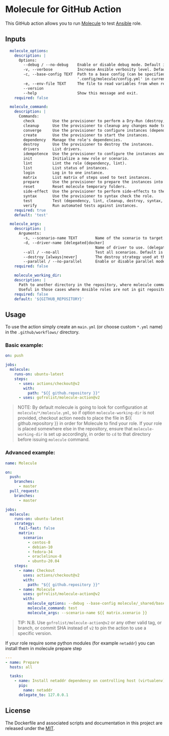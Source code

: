 # Molecule for GitHub Action
This GitHub action allows you to run [Molecule](https://molecule.readthedocs.io/en/stable/) to test [Ansible](https://www.ansible.com/) role.

## Inputs

```yaml
  molecule_options:
    description: |
      Options:
        --debug / --no-debug    Enable or disable debug mode. Default is disabled.
        -v, --verbose           Increase Ansible verbosity level. Default is 0.  [x>=0]
        -c, --base-config TEXT  Path to a base config (can be specified multiple times). If provided, Molecule will first load and deep merge the configurations in the specified order, and deep merge each scenario's molecule.yml on top. By default Molecule is looking for
                                '.config/molecule/config.yml' in current VCS repository and if not found it will look in user home. (None).
        -e, --env-file TEXT     The file to read variables from when rendering molecule.yml. (.env.yml)
        --version
        --help                  Show this message and exit.
    required: false

  molecule_command:
    description: |
      Commands:
        check        Use the provisioner to perform a Dry-Run (destroy, dependency, create, prepare, converge).
        cleanup      Use the provisioner to cleanup any changes made to external systems during the stages of testing.
        converge     Use the provisioner to configure instances (dependency, create, prepare converge).
        create       Use the provisioner to start the instances.
        dependency   Manage the role's dependencies.
        destroy      Use the provisioner to destroy the instances.
        drivers      List drivers.
        idempotence  Use the provisioner to configure the instances and parse the output to determine idempotence.
        init         Initialize a new role or scenario.
        lint         Lint the role (dependency, lint).
        list         List status of instances.
        login        Log in to one instance.
        matrix       List matrix of steps used to test instances.
        prepare      Use the provisioner to prepare the instances into a particular starting state.
        reset        Reset molecule temporary folders.
        side-effect  Use the provisioner to perform side-effects to the instances.
        syntax       Use the provisioner to syntax check the role.
        test         Test (dependency, lint, cleanup, destroy, syntax, create, prepare, converge, idempotence, side_effect, verify, cleanup, destroy).
        verify       Run automated tests against instances.
    required: true
    default: 'test'

  molecule_args:
    description: |
      Arguments:
        -s, --scenario-name TEXT        Name of the scenario to target. (default)
        -d, --driver-name [delegated|docker]
                                        Name of driver to use. (delegated)
        --all / --no-all                Test all scenarios. Default is False.
        --destroy [always|never]        The destroy strategy used at the conclusion of a Molecule run (always).
        --parallel / --no-parallel      Enable or disable parallel mode. Default is disabled.
    required: false

    molecule_working_dir:
    description: |
      Path to another directory in the repository, where molecule command will be issued from.
      Useful in those cases where Ansible roles are not in git repository root.
    required: false
    default: '${GITHUB_REPOSITORY}'
```

## Usage
To use the action simply create an `main.yml` (or choose custom `*.yml` name) in the `.github/workflows/` directory.

### Basic example:

```yaml
on: push

jobs:
  molecule:
    runs-on: ubuntu-latest
    steps:
      - uses: actions/checkout@v2
        with:
          path: "${{ github.repository }}"
      - uses: gofrolist/molecule-action@v2
```

>NOTE: By default molecule is going to look for configuration at `molecule/*/molecule.yml`, so if option `molecule-working-dir` is not provided,
>checkout action needs to place the file in ${{ github.repository }} in order for Molecule to find your role. If your role is placed somewhere else
>in the repository, ensure that `molecule-working-dir` is set up accordingly, in order to `cd` to that directory before issuing `molecule` command.

### Advanced example:

```yaml
name: Molecule

on:
  push:
    branches:
      - master
  pull_request:
    branches:
      - master

jobs:
  molecule:
    runs-on: ubuntu-latest
    strategy:
      fail-fast: false
      matrix:
        scenario:
          - centos-8
          - debian-10
          - fedora-34
          - oraclelinux-8
          - ubuntu-20.04
    steps:
      - name: Checkout
        uses: actions/checkout@v2
        with:
          path: "${{ github.repository }}"
      - name: Molecule
        uses: gofrolist/molecule-action@v2
        with:
          molecule_options: --debug --base-config molecule/_shared/base.yml
          molecule_command: test
          molecule_args: --scenario-name ${{ matrix.scenario }}
```

> TIP: N.B. Use `gofrolist/molecule-action@v2` or any other valid tag, or branch, or commit SHA instead of `v2` to pin the action to use a specific version.

If your role require some python modules (for example `netaddr`) you can install them in molecule prepare step

```yaml
---
- name: Prepare
  hosts: all

  tasks:
    - name: Install netaddr dependency on controlling host (virtualenv)
      pip:
        name: netaddr
      delegate_to: 127.0.0.1
```

## License
The Dockerfile and associated scripts and documentation in this project are released under the [MIT](license).
